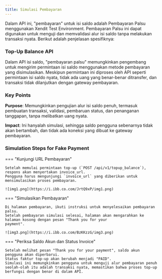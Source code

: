 ```yaml
---
title: Simulasi Pembayaran
---
```


Dalam API ini, "pembayaran" untuk isi saldo adalah Pembayaran Palsu menggunakan Xendit Test Environment. Pembayaran
Palsu ini dapat digunakan untuk menguji dan memvalidasi alur isi saldo tanpa melakukan transaksi nyata. Berikut adalah
penjelasan spesifiknya:

### Top-Up Balance API

Dalam API isi saldo, "pembayaran palsu" memungkinkan pengembang untuk mengirim permintaan isi saldo menggunakan metode
pembayaran yang disimulasikan. Meskipun permintaan ini diproses oleh API seperti permintaan isi saldo nyata, tidak ada
uang yang benar-benar ditransfer, dan transaksi tidak dilanjutkan dengan gateway pembayaran.

### Key Points

**Purpose**: Memungkinkan pengujian alur isi saldo penuh, termasuk pembuatan transaksi, validasi, pembaruan status, dan
penanganan tanggapan, tanpa melibatkan uang nyata.

**Impact**: Ini hanyalah simulasi, sehingga saldo pengguna sebenarnya tidak akan bertambah, dan tidak ada koneksi yang
dibuat ke gateway pembayaran.

### Simulation Steps for Fake Payment

=== "Kunjungi URL Pembayaran"

    Setelah memulai permintaan top-up (`POST /api/v1/topup_balance`), respons akan menyertakan invoice_url.
    Pengguna harus mengunjungi `invoice_url` yang diberikan untuk mensimulasikan proses pembayaran.

    ![img1.png](https://i.ibb.co.com/JrtQ9xP/img1.png)

=== "Simulasikan Pembayaran"

    Di halaman pembayaran, ikuti instruksi untuk menyelesaikan pembayaran palsu.
    Setelah pembayaran simulasi selesai, halaman akan mengarahkan ke halaman kosong dengan pesan "Thank you for your
    payment".

    ![img3.png](https://i.ibb.co.com/BzKKzzG/img3.png)

=== "Periksa Saldo Akun dan Status Invoice"

    Setelah melihat pesan "Thank you for your payment", saldo akun pengguna akan diperbarui.
    Status faktur top-up akan berubah menjadi "PAID".
    Simulasi ini memungkinkan pengguna untuk menguji alur pembayaran penuh seolah-olah itu adalah transaksi nyata, memastikan bahwa proses top-up berfungsi dengan benar di dalam API.

